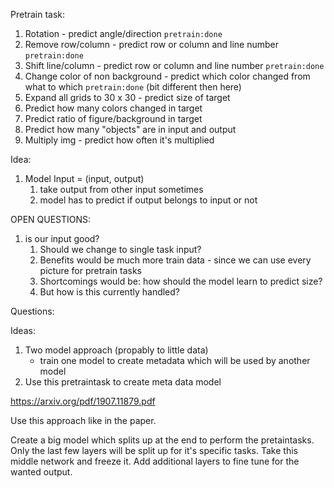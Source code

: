 Pretrain task:
1. Rotation - predict angle/direction `pretrain:done`
2. Remove row/column - predict row or column and line number `pretrain:done`
3. Shift line/column - predict row or column and line number `pretrain:done`
3. Change color of non background - predict which color changed from what to which `pretrain:done` (bit different then here)
4. Expand all grids to 30 x 30 - predict size of target
5. Predict how many colors changed in target
6. Predict ratio of figure/background in target 
7. Predict how many "objects" are in input and output
8. Multiply img - predict how often it's multiplied

Idea:
1. Model Input = (input, output)
   1. take output from other input sometimes
   2. model has to predict if output belongs to input or not


OPEN QUESTIONS:
1. is our input good?
   1. Should we change to single task input?
   2. Benefits would be much more train data - since we can use every picture for pretrain tasks
   3. Shortcomings would be: how should the model learn to predict size?
   4. But how is this currently handled?

Questions:

Ideas:
1. Two model approach (propably to little data)
	- train one model to create metadata which will be used by another model
2. Use this pretraintask to create meta data model


https://arxiv.org/pdf/1907.11879.pdf

Use this approach like in the paper.

Create a big model which splits up at the end to perform the pretaintasks.
Only the last few layers will be split up for it's specific tasks.
Take this middle network and freeze it. Add additional layers to fine tune for the wanted output.
